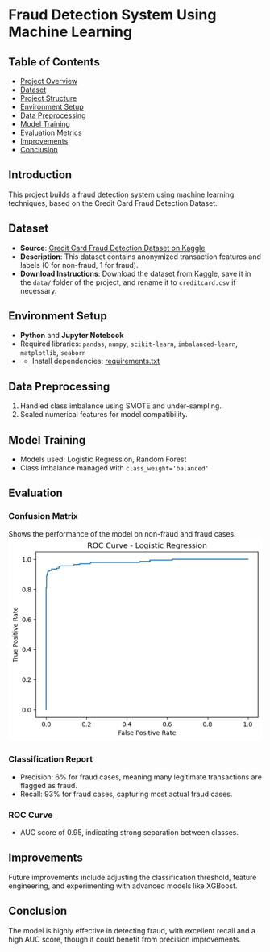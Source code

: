 # Fraud Detection System Using Machine Learning

## Table of Contents
- [Project Overview](#project-overview)
- [Dataset](#dataset)
- [Project Structure](#project-structure)
- [Environment Setup](#environment-setup)
- [Data Preprocessing](#data-preprocessing)
- [Model Training](#model-training)
- [Evaluation Metrics](#evaluation-metrics)
- [Improvements](#improvements)
- [Conclusion](#conclusion)

## Introduction
This project builds a fraud detection system using machine learning techniques, based on the Credit Card Fraud Detection Dataset.

## Dataset
- **Source**: [Credit Card Fraud Detection Dataset on Kaggle](https://www.kaggle.com/datasets/mlg-ulb/creditcardfraud/data)
- **Description**: This dataset contains anonymized transaction features and labels (0 for non-fraud, 1 for fraud).
- **Download Instructions**: Download the dataset from Kaggle, save it in the `data/` folder of the project, and rename it to `creditcard.csv` if necessary.

## Environment Setup
- **Python** and **Jupyter Notebook**
- Required libraries: `pandas`, `numpy`, `scikit-learn`, `imbalanced-learn`, `matplotlib`, `seaborn`
- - Install dependencies: [requirements.txt](requirements.txt)

## Data Preprocessing
1. Handled class imbalance using SMOTE and under-sampling.
2. Scaled numerical features for model compatibility.

## Model Training
- Models used: Logistic Regression, Random Forest
- Class imbalance managed with `class_weight='balanced'`.

## Evaluation
### Confusion Matrix
Shows the performance of the model on non-fraud and fraud cases.
![Confusion Matrix](output.png)

### Classification Report
- Precision: 6% for fraud cases, meaning many legitimate transactions are flagged as fraud.
- Recall: 93% for fraud cases, capturing most actual fraud cases.

### ROC Curve
- AUC score of 0.95, indicating strong separation between classes.

## Improvements
Future improvements include adjusting the classification threshold, feature engineering, and experimenting with advanced models like XGBoost.

## Conclusion
The model is highly effective in detecting fraud, with excellent recall and a high AUC score, though it could benefit from precision improvements.
